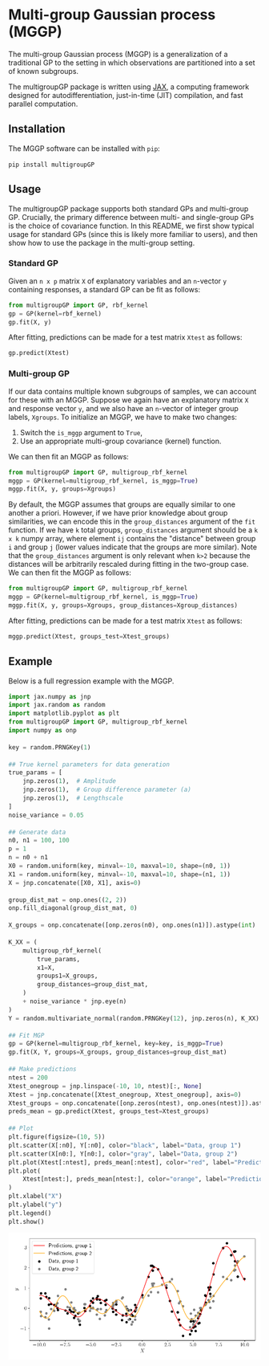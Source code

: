 # Multi-group Gaussian process (MGGP)

The multi-group Gaussian process (MGGP) is a generalization of a traditional GP to the setting in which observations are partitioned into a set of known subgroups.

The multigroupGP package is written using [JAX](https://github.com/google/jax), a computing framework designed for autodifferentiation, just-in-time (JIT) compilation, and fast parallel computation.

## Installation

The MGGP software can be installed with `pip`:

`pip install multigroupGP`

## Usage

The multigroupGP package supports both standard GPs and multi-group GP. Crucially, the primary difference between multi- and single-group GPs is the choice of covariance function. In this README, we first show typical usage for standard GPs (since this is likely more familiar to users), and then show how to use the package in the multi-group setting.

### Standard GP

Given an `n x p` matrix `X` of explanatory variables and an `n`-vector `y` containing responses, a standard GP can be fit as follows:

```python
from multigroupGP import GP, rbf_kernel
gp = GP(kernel=rbf_kernel)
gp.fit(X, y)
```

After fitting, predictions can be made for a test matrix `Xtest` as follows:

```python
gp.predict(Xtest)
```

### Multi-group GP

If our data contains multiple known subgroups of samples, we can account for these with an MGGP. Suppose we again have an explanatory matrix `X` and response vector `y`, and we also have an `n`-vector of integer group labels, `Xgroups`. To initialize an MGGP, we have to make two changes:

1. Switch the `is_mggp` argument to `True`,
2. Use an appropriate multi-group covariance (kernel) function.

We can then fit an MGGP as follows:

```python
from multigroupGP import GP, multigroup_rbf_kernel
mggp = GP(kernel=multigroup_rbf_kernel, is_mggp=True)
mggp.fit(X, y, groups=Xgroups)
```

By default, the MGGP assumes that groups are equally similar to one another a priori. However, if we have prior knowledge about group similarities, we can encode this in the `group_distances` argument of the `fit` function. If we have `k` total groups, `group_distances` argument should be a `k x k` numpy array, where element `ij` contains the "distance" between group `i` and group `j` (lower values indicate that the groups are more similar). Note that the `group_distances` argument is only relevant when `k>2` because the distances will be arbitrarily rescaled during fitting in the two-group case. We can then fit the MGGP as follows:

```python
from multigroupGP import GP, multigroup_rbf_kernel
mggp = GP(kernel=multigroup_rbf_kernel, is_mggp=True)
mggp.fit(X, y, groups=Xgroups, group_distances=Xgroup_distances)
```

After fitting, predictions can be made for a test matrix `Xtest` as follows:

```python
mggp.predict(Xtest, groups_test=Xtest_groups)
```

## Example

Below is a full regression example with the MGGP.

```python
import jax.numpy as jnp
import jax.random as random
import matplotlib.pyplot as plt
from multigroupGP import GP, multigroup_rbf_kernel
import numpy as onp

key = random.PRNGKey(1)

## True kernel parameters for data generation
true_params = [
    jnp.zeros(1),  # Amplitude
    jnp.zeros(1),  # Group difference parameter (a)
    jnp.zeros(1),  # Lengthscale
]
noise_variance = 0.05

## Generate data
n0, n1 = 100, 100
p = 1
n = n0 + n1
X0 = random.uniform(key, minval=-10, maxval=10, shape=(n0, 1))
X1 = random.uniform(key, minval=-10, maxval=10, shape=(n1, 1))
X = jnp.concatenate([X0, X1], axis=0)

group_dist_mat = onp.ones((2, 2))
onp.fill_diagonal(group_dist_mat, 0)

X_groups = onp.concatenate([onp.zeros(n0), onp.ones(n1)]).astype(int)

K_XX = (
    multigroup_rbf_kernel(
        true_params,
        x1=X,
        groups1=X_groups,
        group_distances=group_dist_mat,
    )
    + noise_variance * jnp.eye(n)
)
Y = random.multivariate_normal(random.PRNGKey(12), jnp.zeros(n), K_XX)

## Fit MGP
gp = GP(kernel=multigroup_rbf_kernel, key=key, is_mggp=True)
gp.fit(X, Y, groups=X_groups, group_distances=group_dist_mat)

## Make predictions
ntest = 200
Xtest_onegroup = jnp.linspace(-10, 10, ntest)[:, None]
Xtest = jnp.concatenate([Xtest_onegroup, Xtest_onegroup], axis=0)
Xtest_groups = onp.concatenate([onp.zeros(ntest), onp.ones(ntest)]).astype(int)
preds_mean = gp.predict(Xtest, groups_test=Xtest_groups)

## Plot
plt.figure(figsize=(10, 5))
plt.scatter(X[:n0], Y[:n0], color="black", label="Data, group 1")
plt.scatter(X[n0:], Y[n0:], color="gray", label="Data, group 2")
plt.plot(Xtest[:ntest], preds_mean[:ntest], color="red", label="Predictions, group 1")
plt.plot(
    Xtest[ntest:], preds_mean[ntest:], color="orange", label="Predictions, group 2"
)
plt.xlabel("X")
plt.ylabel("y")
plt.legend()
plt.show()
```

<p align="center">
  <img src="./examples/images/mggp_preds.png" width="800">
</p>

